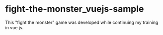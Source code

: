 # fight-the-monster_vuejs-sample
This "fight the monster" game was developed while continuing my training in vue.js.
